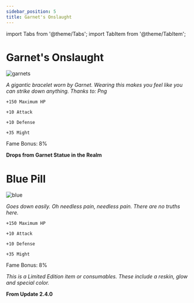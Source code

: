 ```yaml
---
sidebar_position: 5
title: Garnet's Onslaught
---
```


import Tabs from '@theme/Tabs';
import TabItem from '@theme/TabItem';

<Tabs>
  <TabItem value="Garnet's Onslaught" label="Garnet's Onslaught" default>

# Garnet's Onslaught

![garnets](https://vwiki.valorserver.com/api/item/picture/garnet's%20onslaught)

<i>A gigantic bracelet worn by Garnet. Wearing this makes you feel like you can strike down anything. Thanks to: Png</i>

    +150 Maximum HP
   
    +10 Attack
    
    +10 Defense
    
    +35 Might
    
Fame Bonus: 8%

**Drops from Garnet Statue in the Realm**

  </TabItem>
  <TabItem value="Blue Pill" label="Blue Pill">

# Blue Pill

![blue](https://vwiki.valorserver.com/api/item/picture/blue%20pill)

<i>Goes down easily. Oh needless pain, needless pain. There are no truths here.</i>

    +150 Maximum HP
   
    +10 Attack
    
    +10 Defense
    
    +35 Might
    
Fame Bonus: 8%

*This is a Limited Edition item or consumables. These include a reskin, glow and special color.*

**From Update 2.4.0**

  </TabItem>
</Tabs>
